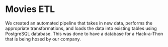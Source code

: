 # Movies ETL

We created an automated pipeline that takes in new data, performs the appropriate transformations, and loads the data into existing tables using PostgreSQL database. This was done to have a database for a Hack-a-Thon that is being hosed by our company. 
